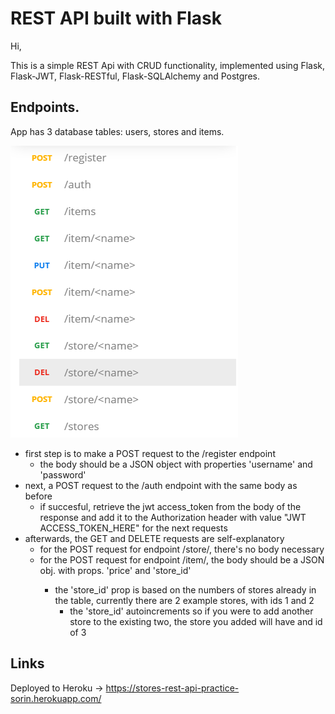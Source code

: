 # REST API built with Flask

Hi, 

This is a simple REST Api with CRUD functionality, implemented using Flask, Flask-JWT, Flask-RESTful, Flask-SQLAlchemy and Postgres. 

## Endpoints. 
App has 3 database tables: users, stores and items. 

![postman pic](https://github.com/soringherghisan/REST-API-FLASK_1/blob/master/postman.png?raw=true)

- first step is to make a POST request to the /register endpoint
  - the body should be a JSON object with properties 'username' and 'password'
- next, a POST request to the /auth endpoint with the same body as before 
  - if succesful, retrieve the jwt access_token from the body of the response and add it to the Authorization header with value "JWT ACCESS_TOKEN_HERE" for the next requests 
- afterwards, the GET and DELETE requests are self-explanatory
  - for the POST request for endpoint /store/<name>, there's no body necessary
  - for the POST request for endpoint /item/<name>, the body should be a JSON obj. with props. 'price' and 'store_id'
    - the 'store_id' prop is based on the numbers of stores already in the table, currently there are 2 example stores, with ids 1 and 2
      - the 'store_id' autoincrements so if you were to add another store to the existing two, the store you added will have and id of 3



## Links
Deployed to Heroku -> https://stores-rest-api-practice-sorin.herokuapp.com/
